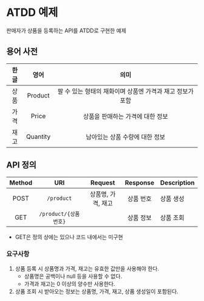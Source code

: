 # ATDD 예제

판매자가 상품을 등록하는 API를 ATDD로 구현한 예제

## 용어 사전

| 한글 | 영어 | 의미 |
|:---:|:---:|:---:|
| 상품 | Product | 팔 수 있는 형태의 재화이며 상품엔 가격과 재고 정보가 포함 |
| 가격 | Price | 상품을 판매하는 가격에 대한 정보 |
| 재고 | Quantity | 남아있는 상품 수량에 대한 정보 |

## API 정의

| Method | URI | Request | Response | Description |
|:---:|:---:|:---:|:---:|---|
| POST | `/product` | 상품명, 가격, 재고 | 상품 번호 | 상품 생성 | 
| GET | `/product/{상품번호}`  |         | 상품 정보 | 상품 조회 |

* GET은 정의 상에는 있으나 코드 내에서는 미구현

### 요구사항

1. 상품 등록 시 상품명과 가격, 재고는 유효한 값만을 사용해야 한다.
    - 상품명은 공백이나 null 등을 사용할 수 없다.
    - 가격과 재고는 0 이상의 양수만 사용한다. 
2. 상품 조회 시 받아오는 정보는 상품명, 가격, 재고, 상품 생성일이 포함된다.
